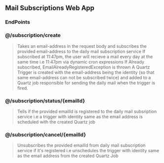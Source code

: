 ## Mail Subscriptions Web App

### EndPoints

### @/subscription/create

>Takes an email-address in the request body and subscribes the provided email-address to the daily mail subscription service
If subscribed at 11:47pm, the user will recieve a mail every day at the same time i.e 11:47pm via dynamic cron expressions
If Already subscribed, EmailAlreadyRegisteredException is thrown
A Quartz Trigger is created with the email-address being the identity (so that same email-address can not be subscribed twice) and added to a Quartz job responsible for sending the daily mail when the trigger is fired.

### @/subscription/status/{emailId}

>Tells if the provided emailId is registered to the daily mail subsription service i.e a trigger with identity same as the email address is scheduled with the created Quartz job

### @/subscription/cancel/{emailId}

>Unsubscribes the provided emailId from daily mail subscription service if it's registered i.e unschedules the trigger with identity same as the email address from the created Quartz Job
